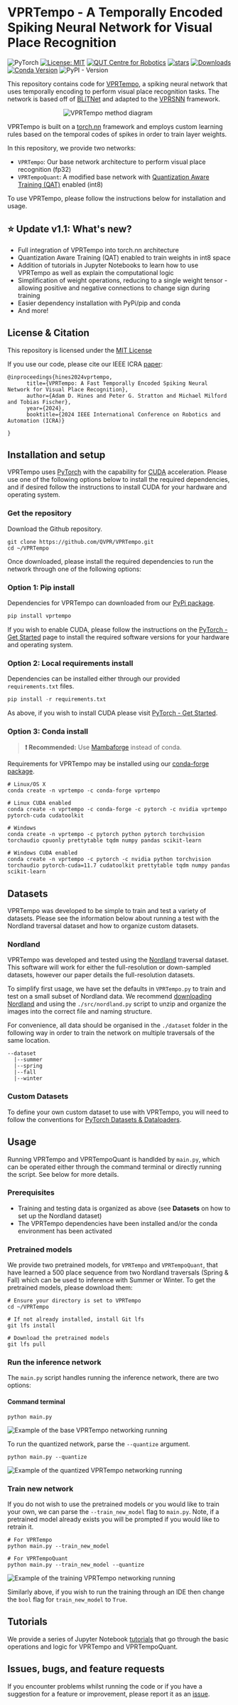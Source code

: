 # VPRTempo - A Temporally Encoded Spiking Neural Network for Visual Place Recognition
![PyTorch](https://img.shields.io/badge/PyTorch-%23EE4C2C.svg?style=for-the-badge&logo=PyTorch&logoColor=white)
[![License: MIT](https://img.shields.io/badge/License-MIT-yellow.svg?style=flat-square)](https://creativecommons.org/licenses/by-nc-sa/4.0/)
[![QUT Centre for Robotics](https://img.shields.io/badge/collection-QUT%20Robotics-%23043d71?style=flat-square)](https://qcr.ai)
[![stars](https://img.shields.io/github/stars/QVPR/VPRTempo.svg?style=flat-square)](https://github.com/QVPR/VPRTempo/stargazers)
[![Downloads](https://static.pepy.tech/badge/vprtempo)](https://pepy.tech/project/vprtempo)
[![Conda Version](https://img.shields.io/conda/vn/conda-forge/vprtempo.svg)](https://anaconda.org/conda-forge/vprtempo)
![PyPI - Version](https://img.shields.io/pypi/v/VPRTempo)

This repository contains code for [VPRTempo](https://vprtempo.github.io), a spiking neural network that uses temporally encoding to perform visual place recognition tasks. The network is based off of [BLiTNet](https://arxiv.org/pdf/2208.01204.pdf) and adapted to the [VPRSNN](https://github.com/QVPR/VPRSNN) framework. 

<p style="width: 50%; display: block; margin-left: auto; margin-right: auto">
  <img src="./assets/vprtempo_example.gif" alt="VPRTempo method diagram"/>
</p>

VPRTempo is built on a [torch.nn](https://pytorch.org/tutorials/beginner/blitz/neural_networks_tutorial.html) framework and employs custom learning rules based on the temporal codes of spikes in order to train layer weights. 

In this repository, we provide two networks: 
  - `VPRTempo`: Our base network architecture to perform visual place recognition (fp32)
  - `VPRTempoQuant`: A modified base network with [Quantization Aware Training (QAT)](https://pytorch.org/docs/stable/quantization.html) enabled (int8)

To use VPRTempo, please follow the instructions below for installation and usage.

## :star: Update v1.1: What's new?
  - Full integration of VPRTempo into torch.nn architecture
  - Quantization Aware Training (QAT) enabled to train weights in int8 space
  - Addition of tutorials in Jupyter Notebooks to learn how to use VPRTempo as well as explain the computational logic
  - Simplification of weight operations, reducing to a single weight tensor - allowing positive and negative connections to change sign during training
  - Easier dependency installation with PyPi/pip and conda
  - And more!

## License & Citation
This repository is licensed under the [MIT License](./LICENSE) 

If you use our code, please cite our IEEE ICRA [paper](https://arxiv.org/abs/2309.10225):
```
@inproceedings{hines2024vprtempo,
      title={VPRTempo: A Fast Temporally Encoded Spiking Neural Network for Visual Place Recognition}, 
      author={Adam D. Hines and Peter G. Stratton and Michael Milford and Tobias Fischer},
      year={2024},
      booktitle={2024 IEEE International Conference on Robotics and Automation (ICRA)}
      
}
```
## Installation and setup
VPRTempo uses [PyTorch](https://pytorch.org/) with the capability for [CUDA](https://developer.nvidia.com/cuda-toolkit) acceleration. Please use one of the following options below to install the required dependencies, and if desired follow the instructions to install CUDA for your hardware and operating system.
### Get the repository
Download the Github repository.
```console
git clone https://github.com/QVPR/VPRTempo.git
cd ~/VPRTempo
```
Once downloaded, please install the required dependencies to run the network through one of the following options:

### Option 1: Pip install
Dependencies for VPRTempo can downloaded from our [PyPi package](https://pypi.org/project/VPRTempo/).

```python
pip install vprtempo
```
If you wish to enable CUDA, please follow the instructions on the [PyTorch - Get Started](https://pytorch.org/get-started/locally/) page to install the required software versions for your hardware and operating system.

### Option 2: Local requirements install
Dependencies can be installed either through our provided `requirements.txt` files.

```python
pip install -r requirements.txt
```
As above, if you wish to install CUDA please visit [PyTorch - Get Started](https://pytorch.org/get-started/locally/).
### Option 3: Conda install
>**:heavy_exclamation_mark: Recommended:**
> Use [Mambaforge](https://mamba.readthedocs.io/en/latest/installation/mamba-installation.html) instead of conda.

Requirements for VPRTempo may be installed using our [conda-forge package](https://anaconda.org/conda-forge/vprtempo).

```console
# Linux/OS X
conda create -n vprtempo -c conda-forge vprtempo

# Linux CUDA enabled
conda create -n vprtempo -c conda-forge -c pytorch -c nvidia vprtempo pytorch-cuda cudatoolkit

# Windows
conda create -n vprtempo -c pytorch python pytorch torchvision torchaudio cpuonly prettytable tqdm numpy pandas scikit-learn

# Windows CUDA enabled
conda create -n vprtempo -c pytorch -c nvidia python torchvision torchaudio pytorch-cuda=11.7 cudatoolkit prettytable tqdm numpy pandas scikit-learn

```

## Datasets
VPRTempo was developed to be simple to train and test a variety of datasets. Please see the information below about running a test with the Nordland traversal dataset and how to organize custom datasets.

### Nordland
VPRTempo was developed and tested using the [Nordland](https://webdiis.unizar.es/~jmfacil/pr-nordland/#download-dataset) traversal dataset. This software will work for either the full-resolution or down-sampled datasets, however our paper details the full-resolution datasets. 

To simplify first usage, we have set the defaults in `VPRTempo.py` to train and test on a small subset of Nordland data. We recommend [downloading Nordland](https://webdiis.unizar.es/~jmfacil/pr-nordland/#download-dataset) and using the `./src/nordland.py` script to unzip and organize the images into the correct file and naming structure.

For convenience, all data should be organised in the `./dataset` folder in the following way in order to train the network on multiple traversals of the same location.

```
--dataset
  |--summer
  |--spring
  |--fall
  |--winter
```
### Custom Datasets
To define your own custom dataset to use with VPRTempo, you will need to follow the conventions for [PyTorch Datasets & Dataloaders](https://pytorch.org/tutorials/beginner/basics/data_tutorial.html). 

## Usage
Running VPRTempo and VPRTempoQuant is handlded by `main.py`, which can be operated either through the command terminal or directly running the script. See below for more details.
### Prerequisites
* Training and testing data is organized as above (see **Datasets** on how to set up the Nordland dataset)
* The VPRTempo dependencies have been installed and/or the conda environment has been activated

### Pretrained models
We provide two pretrained models, for `VPRTempo` and `VPRTempoQuant`, that have learned a 500 place sequence from two Nordland traversals (Spring & Fall) which can be used to inference with Summer or Winter. To get the pretrained models, please download them:

```console
# Ensure your directory is set to VPRTempo
cd ~/VPRTempo

# If not already installed, install Git lfs
git lfs install

# Download the pretrained models
git lfs pull
```
### Run the inference network
The `main.py` script handles running the inference network, there are two options:

#### Command terminal
```console
python main.py
```
<p style="width: 100%; display: block; margin-left: auto; margin-right: auto">
  <img src="./assets/main_example.gif" alt="Example of the base VPRTempo networking running"/>
</p>

To run the quantized network, parse the `--quantize` argument.
```console
python main.py --quantize
```
<p style="width: 100%; display: block; margin-left: auto; margin-right: auto">
  <img src="./assets/mainquant_example.gif" alt="Example of the quantized VPRTempo networking running"/>
</p>


### Train new network
If you do not wish to use the pretrained models or you would like to train your own, we can parse the `--train_new_model` flag to `main.py`. Note, if a pretrained model already exists you will be prompted if you would like to retrain it.
```console
# For VPRTempo
python main.py --train_new_model

# For VPRTempoQuant
python main.py --train_new_model --quantize
```
<p style="width: 100%; display: block; margin-left: auto; margin-right: auto">
  <img src="./assets/train_example.gif" alt="Example of the training VPRTempo networking running"/>
</p>

Similarly above, if you wish to run the training through an IDE then change the `bool` flag for `train_new_model` to `True`.

## Tutorials
We provide a series of Jupyter Notebook [tutorials](https://github.com/AdamDHines/VPRTempo-quant/tree/main/tutorials) that go through the basic operations and logic for VPRTempo and VPRTempoQuant. 

## Issues, bugs, and feature requests
If you encounter problems whilst running the code or if you have a suggestion for a feature or improvement, please report it as an [issue](https://github.com/QVPR/VPRTempo/issues).

